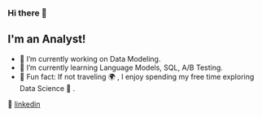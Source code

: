 ### Hi there 👋

## I'm an Analyst!




- 🔭  I’m currently working on Data Modeling.
- 🌱  I’m currently learning Language Models, SQL, A/B Testing.
- 💜  Fun fact: If not traveling 🌍 , I enjoy spending my free time exploring Data Science 📖 .

👔 [linkedin][linkedin]

[linkedin]: https://www.linkedin.com/in/xinyue-liu-237641169/
